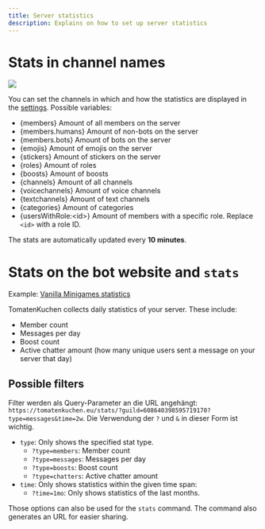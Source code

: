 ```yaml
---
title: Server statistics
description: Explains on how to set up server statistics
---
```


# Stats in channel names

![](https://tomatenkuchen.eu/assets/images/stats.webp)

You can set the channels in which and how the statistics are displayed in the [settings](https://tomatenkuchen.eu/dashboard/settings/).
Possible variables:
* {members} Amount of all members on the server
* {members.humans} Amount of non-bots on the server
* {members.bots} Amount of bots on the server
* {emojis} Amount of emojis on the server
* {stickers} Amount of stickers on the server
* {roles} Amount of roles
* {boosts} Amount of boosts
* {channels} Amount of all channels
* {voicechannels} Amount of voice channels
* {textchannels} Amount of text channels
* {categories} Amount of categories
* {usersWithRole:&lt;id&gt;} Amount of members with a specific role. Replace `<id>` with a role ID.

The stats are automatically updated every **10 minutes**.

# Stats on the bot website and `stats`

Example: [Vanilla Minigames statistics](https://tomatenkuchen.eu/stats/?guild=608640398595719170)

TomatenKuchen collects daily statistics of your server. These include:
- Member count
- Messages per day
- Boost count
- Active chatter amount (how many unique users sent a message on your server that day)

## Possible filters
Filter werden als Query-Parameter an die URL angehängt: `https://tomatenkuchen.eu/stats/?guild=608640398595719170?type=messages&time=2w`. Die Verwendung der `?` und `&` in dieser Form ist wichtig.

- `type`: Only shows the specified stat type.
	- `?type=members`: Member count
	- `?type=messages`: Messages per day
	- `?type=boosts`: Boost count
	- `?type=chatters`: Active chatter amount
- `time`: Only shows statistics within the given time span:
	- `?time=1mo`: Only shows statistics of the last months.

Those options can also be used for the `stats` command. The command also generates an URL for easier sharing.
